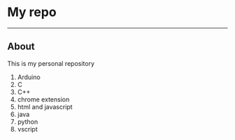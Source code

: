 # My repo

---

## About

This is my personal repository

1. Arduino
2. C
3. C++
4. chrome extension
5. html and javascript
6. java
7. python
8. vscript
